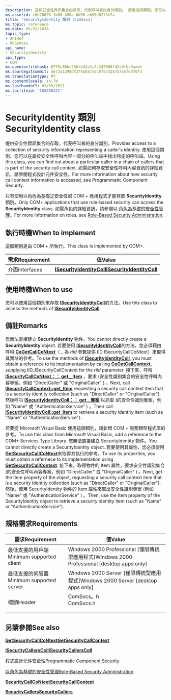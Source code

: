 ```yaml
---
description: 提供安全性資訊集合的存取，代表呼叫者的身分識別。 使用這個類別，您可以在屬於安全性呼叫內容一部分的呼叫端中找出特定的呼叫端。
ms.assetid: c6b28695-1b08-490a-8d56-eb55d82f3e7a
title: 'SecurityIdentity 類別 (ComSvcs) '
ms.topic: reference
ms.date: 05/31/2018
topic_type:
- APIRef
- kbSyntax
api_name:
- SecurityIdentity
api_type:
- COM
ms.openlocfilehash: 6775c06bc25bfb32a1c2c247868fd2a9fbc9aade
ms.sourcegitcommit: de72a1294df274b0a71dc0fdc42d757e5f6df0f3
ms.translationtype: MT
ms.contentlocale: zh-TW
ms.lasthandoff: 03/05/2021
ms.locfileid: "103696321"
---
```

# <a name="securityidentity-class"></a><span data-ttu-id="012c8-104">SecurityIdentity 類別</span><span class="sxs-lookup"><span data-stu-id="012c8-104">SecurityIdentity class</span></span>

<span data-ttu-id="012c8-105">提供安全性資訊集合的存取，代表呼叫者的身分識別。</span><span class="sxs-lookup"><span data-stu-id="012c8-105">Provides access to a collection of security information representing a caller's identity.</span></span> <span data-ttu-id="012c8-106">使用這個類別，您可以在屬於安全性呼叫內容一部分的呼叫端中找出特定的呼叫端。</span><span class="sxs-lookup"><span data-stu-id="012c8-106">Using this class, you can find out about a particular caller in a chain of callers that is part of the security call context.</span></span> <span data-ttu-id="012c8-107">如需如何存取安全性呼叫內容資訊的詳細資訊，請參閱程式設計元件安全性。</span><span class="sxs-lookup"><span data-stu-id="012c8-107">For more information about how security call context information is accessed, see Programmatic Component Security.</span></span>

<span data-ttu-id="012c8-108">只有使用以角色為基礎之安全性的 COM + 應用程式才能存取 **SecurityIdentity** 類別。</span><span class="sxs-lookup"><span data-stu-id="012c8-108">Only COM+ applications that use role-based security can access the **SecurityIdentity** class.</span></span> <span data-ttu-id="012c8-109">如需角色的詳細資訊，請參閱以 [角色為基礎的安全性管理](role-based-security-administration.md)。</span><span class="sxs-lookup"><span data-stu-id="012c8-109">For more information on roles, see [Role-Based Security Administration](role-based-security-administration.md).</span></span>

## <a name="when-to-implement"></a><span data-ttu-id="012c8-110">執行時機</span><span class="sxs-lookup"><span data-stu-id="012c8-110">When to implement</span></span>

<span data-ttu-id="012c8-111">這個類別是由 COM + 所執行。</span><span class="sxs-lookup"><span data-stu-id="012c8-111">This class is implemented by COM+.</span></span>



| <span data-ttu-id="012c8-112">需求</span><span class="sxs-lookup"><span data-stu-id="012c8-112">Requirement</span></span> | <span data-ttu-id="012c8-113">值</span><span class="sxs-lookup"><span data-stu-id="012c8-113">Value</span></span> |
|------------|--------------------------------------------------------|
| <span data-ttu-id="012c8-114">介面</span><span class="sxs-lookup"><span data-stu-id="012c8-114">Interfaces</span></span> | [<span data-ttu-id="012c8-115">**ISecurityIdentityColl**</span><span class="sxs-lookup"><span data-stu-id="012c8-115">**ISecurityIdentityColl**</span></span>](/windows/desktop/api/ComSvcs/nn-comsvcs-isecurityidentitycoll) |



 

## <a name="when-to-use"></a><span data-ttu-id="012c8-116">使用時機</span><span class="sxs-lookup"><span data-stu-id="012c8-116">When to use</span></span>

<span data-ttu-id="012c8-117">您可以使用這個類別來存取 [**ISecurityIdentityColl**](/windows/desktop/api/ComSvcs/nn-comsvcs-isecurityidentitycoll)的方法。</span><span class="sxs-lookup"><span data-stu-id="012c8-117">Use this class to access the methods of [**ISecurityIdentityColl**](/windows/desktop/api/ComSvcs/nn-comsvcs-isecurityidentitycoll).</span></span>

## <a name="remarks"></a><span data-ttu-id="012c8-118">備註</span><span class="sxs-lookup"><span data-stu-id="012c8-118">Remarks</span></span>

<span data-ttu-id="012c8-119">您無法直接建立 **SecurityIdentity** 物件。</span><span class="sxs-lookup"><span data-stu-id="012c8-119">You cannot directly create a **SecurityIdentity** object.</span></span> <span data-ttu-id="012c8-120">若要使用 [**ISecurityIdentityColl**](/windows/desktop/api/ComSvcs/nn-comsvcs-isecurityidentitycoll)的方法，您必須藉由呼叫 [**CoGetCallCoNtext**](/windows/desktop/api/combaseapi/nf-combaseapi-cogetcallcontext)（ \_ 為 *riid* 參數提供 IID ISecurityCallCoNtext）來取得其實址的參考。</span><span class="sxs-lookup"><span data-stu-id="012c8-120">To use the methods of [**ISecurityIdentityColl**](/windows/desktop/api/ComSvcs/nn-comsvcs-isecurityidentitycoll), you must obtain a reference to its implementation by calling [**CoGetCallContext**](/windows/desktop/api/combaseapi/nf-combaseapi-cogetcallcontext), supplying IID\_ISecurityCallContext for the *riid* parameter.</span></span> <span data-ttu-id="012c8-121">接下來，呼叫 [**ISecurityCallCoNtext：： get \_ Item**](/windows/desktop/api/ComSvcs/nf-comsvcs-isecuritycallcontext-get_item) ，要求 (安全性識別集合的安全性呼叫內容專案，例如 "DirectCaller" 或 "OriginalCaller" ) 。</span><span class="sxs-lookup"><span data-stu-id="012c8-121">Next, call [**ISecurityCallContext::get\_Item**](/windows/desktop/api/ComSvcs/nf-comsvcs-isecuritycallcontext-get_item) requesting a security call context item that is a security identity collection (such as "DirectCaller" or "OriginalCaller").</span></span> <span data-ttu-id="012c8-122">然後呼叫 [**ISecurityIdentityColl：： get \_ 專案**](/windows/desktop/api/ComSvcs/nf-comsvcs-isecurityidentitycoll-get_item) 以抓取 (的安全性識別專案，例如 "Name" 或 "AuthenticationService" ) 。</span><span class="sxs-lookup"><span data-stu-id="012c8-122">Then call [**ISecurityIdentityColl::get\_Item**](/windows/desktop/api/ComSvcs/nf-comsvcs-isecurityidentitycoll-get_item) to retrieve a security identity item (such as "Name" or "AuthenticationService").</span></span>

<span data-ttu-id="012c8-123">若要從 Microsoft Visual Basic 使用這個類別，請新增 COM + 服務類型程式庫的參考。</span><span class="sxs-lookup"><span data-stu-id="012c8-123">To use this class from Microsoft Visual Basic, add a reference to the COM+ Services Type Library.</span></span> <span data-ttu-id="012c8-124">您無法直接建立 SecurityIdentity 物件。</span><span class="sxs-lookup"><span data-stu-id="012c8-124">You cannot directly create a SecurityIdentity object.</span></span> <span data-ttu-id="012c8-125">若要使用其屬性，您必須使用 [**GetSecurityCallCoNtext**](/windows/desktop/api/ComSvcs/nf-comsvcs-igetsecuritycallcontext-getsecuritycallcontext)來取得其執行的參考。</span><span class="sxs-lookup"><span data-stu-id="012c8-125">To use its properties, you must obtain a refernece to its implementation using [**GetSecurityCallContext**](/windows/desktop/api/ComSvcs/nf-comsvcs-igetsecuritycallcontext-getsecuritycallcontext).</span></span> <span data-ttu-id="012c8-126">接下來，取得物件的 Item 屬性，要求安全性識別集合 (的安全性呼叫內容專案，例如 "DirectCaller" 或 "OriginalCaller" ) 。</span><span class="sxs-lookup"><span data-stu-id="012c8-126">Next, get the Item property of the object, requesting a security call context item that is a security identity collection (such as "DirectCaller" or "OriginalCaller").</span></span> <span data-ttu-id="012c8-127">然後，使用 SecurityIdentity 物件的 Item 屬性來取出安全性識別專案 (例如 "Name" 或 "AuthenticationService" ) 。</span><span class="sxs-lookup"><span data-stu-id="012c8-127">Then, use the Item property of the SecurityIdentity object to retrieve a security identity item (such as "Name" or "AuthenticationService").</span></span>

## <a name="requirements"></a><span data-ttu-id="012c8-128">規格需求</span><span class="sxs-lookup"><span data-stu-id="012c8-128">Requirements</span></span>



| <span data-ttu-id="012c8-129">需求</span><span class="sxs-lookup"><span data-stu-id="012c8-129">Requirement</span></span> | <span data-ttu-id="012c8-130">值</span><span class="sxs-lookup"><span data-stu-id="012c8-130">Value</span></span> |
|-------------------------------------|--------------------------------------------------------------------------------------|
| <span data-ttu-id="012c8-131">最低支援的用戶端</span><span class="sxs-lookup"><span data-stu-id="012c8-131">Minimum supported client</span></span><br/> | <span data-ttu-id="012c8-132">Windows 2000 Professional \[僅限傳統型應用程式\]</span><span class="sxs-lookup"><span data-stu-id="012c8-132">Windows 2000 Professional \[desktop apps only\]</span></span><br/>                           |
| <span data-ttu-id="012c8-133">最低支援的伺服器</span><span class="sxs-lookup"><span data-stu-id="012c8-133">Minimum supported server</span></span><br/> | <span data-ttu-id="012c8-134">Windows 2000 Server \[僅限傳統型應用程式\]</span><span class="sxs-lookup"><span data-stu-id="012c8-134">Windows 2000 Server \[desktop apps only\]</span></span><br/>                                 |
| <span data-ttu-id="012c8-135">標頭</span><span class="sxs-lookup"><span data-stu-id="012c8-135">Header</span></span><br/>                   | <dl> <span data-ttu-id="012c8-136"><dt>ComSvcs。h</dt></span><span class="sxs-lookup"><span data-stu-id="012c8-136"><dt>ComSvcs.h</dt></span></span> </dl> |



## <a name="see-also"></a><span data-ttu-id="012c8-137">另請參閱</span><span class="sxs-lookup"><span data-stu-id="012c8-137">See also</span></span>

<dl> <dt>

[<span data-ttu-id="012c8-138">**GetSecurityCallCoNtext**</span><span class="sxs-lookup"><span data-stu-id="012c8-138">**GetSecurityCallContext**</span></span>](/windows/desktop/api/ComSvcs/nf-comsvcs-igetsecuritycallcontext-getsecuritycallcontext)
</dt> <dt>

[<span data-ttu-id="012c8-139">**ISecurityCallersColl**</span><span class="sxs-lookup"><span data-stu-id="012c8-139">**ISecurityCallersColl**</span></span>](/windows/desktop/api/ComSvcs/nn-comsvcs-isecuritycallerscoll)
</dt> <dt>

[<span data-ttu-id="012c8-140">程式設計元件安全性</span><span class="sxs-lookup"><span data-stu-id="012c8-140">Programmatic Component Security</span></span>](programmatic-component-security.md)
</dt> <dt>

[<span data-ttu-id="012c8-141">以角色為基礎的安全性管理</span><span class="sxs-lookup"><span data-stu-id="012c8-141">Role-Based Security Administration</span></span>](role-based-security-administration.md)
</dt> <dt>

[<span data-ttu-id="012c8-142">**SecurityCallCoNtext**</span><span class="sxs-lookup"><span data-stu-id="012c8-142">**SecurityCallContext**</span></span>](securitycallcontext.md)
</dt> <dt>

[<span data-ttu-id="012c8-143">**SecurityCallers**</span><span class="sxs-lookup"><span data-stu-id="012c8-143">**SecurityCallers**</span></span>](securitycallers.md)
</dt> </dl>

 

